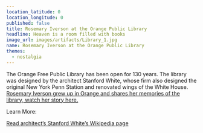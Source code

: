 ```yaml
---
location_latitude: 0
location_longitude: 0
published: false
title: Rosemary Iverson at the Orange Public Library
headline: Heaven is a room filled with books
image_url: images/artifacts/Library_1.jpg
name: Rosemary Iverson at the Orange Public Library
themes:
  - nostalgia
---
```

The Orange Free Public Library has been open for 130 years.  The library was designed by the architect Stanford White, whose firm also designed the original New York Penn Station and renovated wings of the White House. [Rosemary Iverson grew up in Orange and shares her memories of the library, watch her story here.](https://vimeo.com/190334424)  

Learn More:  

[Read architect’s Stanford White’s Wikipedia page](https://en.wikipedia.org/wiki/Stanford_White)
